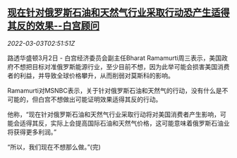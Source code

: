 <!--1646276463000-->
[现在针对俄罗斯石油和天然气行业采取行动恐产生适得其反的效果--白宫顾问](https://cn.reuters.com/article/white-house-advisor-0302-sanctions-russi-idCNKBS2L0087)
------

<div><i>2022-03-03T02:51:51Z</i></div><p>路透华盛顿3月2日 - 白宫经济委员会副主任Bharat Ramamurti周三表示，美国政府不想把目标对准俄罗斯能源行业，至少目前不想，因为此举可能会损害美国消费者的利益，并导致全球价格攀升，从而削弱对莫斯科的影响。</p><p>Ramamurti对MSNBC表示，关于针对俄罗斯石油和天然气的行动，没有什么是不可能的，但白宫不想做出可能证明效果适得其反的行动。</p><p>他称，“现在针对俄罗斯石油和天然气行业采取行动将对美国消费者产生影响，可能会适得其反，实际上会提高国际石油和天然气价格，这可能意味着俄罗斯石油业将获得更多利润。”</p><p>“所以，我们现在不想那么做。”(完)</p>
